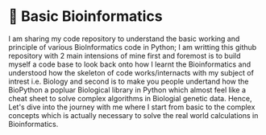 # 🦠 Basic Bioinformatics
I am sharing my code repository to understand the basic working and principle of various BioInformatics code in Python; I am writting this github repository with 2 main intensions of mine first and foremost is to build myself a code base to look back onto how I learnt the Bioinformatics and understood how the skeleton of code works/internacts with my subject of intrest i.e. Biology and second is to make you people undertand how the BioPython a popluar Biological library in Python which almost feel like a cheat sheet to solve complex algorithms in Biologial genetic data.
Hence, Let's dive into the journey with me where I start from basic to the complex concepts which is actually necessary to solve the real world calculations in Bioinformatics.
